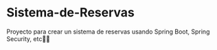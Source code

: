 # Sistema-de-Reservas
Proyecto para crear un sistema de reservas usando Spring Boot, Spring Security, etc📅✨
